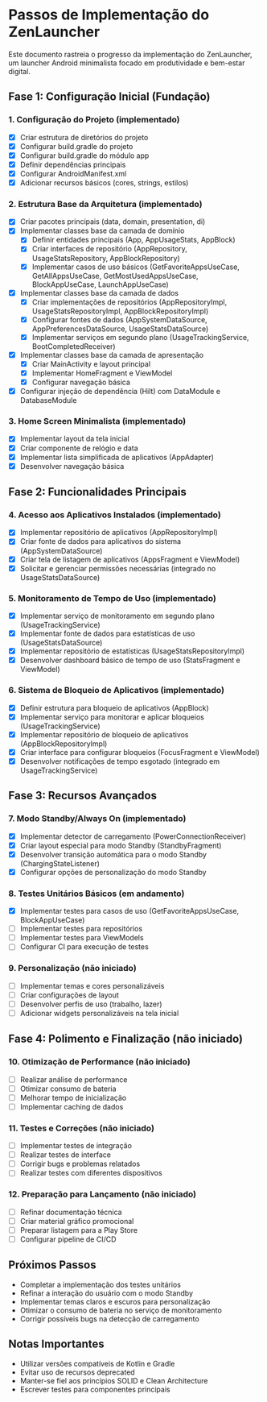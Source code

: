 # Passos de Implementação do ZenLauncher

Este documento rastreia o progresso da implementação do ZenLauncher, um launcher Android minimalista focado em produtividade e bem-estar digital.

## Fase 1: Configuração Inicial (Fundação)

### 1. Configuração do Projeto (implementado)
- [X] Criar estrutura de diretórios do projeto
- [X] Configurar build.gradle do projeto
- [X] Configurar build.gradle do módulo app
- [X] Definir dependências principais
- [X] Configurar AndroidManifest.xml
- [X] Adicionar recursos básicos (cores, strings, estilos)

### 2. Estrutura Base da Arquitetura (implementado)
- [X] Criar pacotes principais (data, domain, presentation, di)
- [X] Implementar classes base da camada de domínio
  - [X] Definir entidades principais (App, AppUsageStats, AppBlock)
  - [X] Criar interfaces de repositório (AppRepository, UsageStatsRepository, AppBlockRepository)
  - [X] Implementar casos de uso básicos (GetFavoriteAppsUseCase, GetAllAppsUseCase, GetMostUsedAppsUseCase, BlockAppUseCase, LaunchAppUseCase)
- [X] Implementar classes base da camada de dados
  - [X] Criar implementações de repositórios (AppRepositoryImpl, UsageStatsRepositoryImpl, AppBlockRepositoryImpl)
  - [X] Configurar fontes de dados (AppSystemDataSource, AppPreferencesDataSource, UsageStatsDataSource)
  - [X] Implementar serviços em segundo plano (UsageTrackingService, BootCompletedReceiver)
- [X] Implementar classes base da camada de apresentação
  - [X] Criar MainActivity e layout principal
  - [X] Implementar HomeFragment e ViewModel
  - [X] Configurar navegação básica
- [X] Configurar injeção de dependência (Hilt) com DataModule e DatabaseModule

### 3. Home Screen Minimalista (implementado)
- [X] Implementar layout da tela inicial
- [X] Criar componente de relógio e data
- [X] Implementar lista simplificada de aplicativos (AppAdapter)
- [X] Desenvolver navegação básica

## Fase 2: Funcionalidades Principais

### 4. Acesso aos Aplicativos Instalados (implementado)
- [X] Implementar repositório de aplicativos (AppRepositoryImpl)
- [X] Criar fonte de dados para aplicativos do sistema (AppSystemDataSource)
- [X] Criar tela de listagem de aplicativos (AppsFragment e ViewModel)
- [X] Solicitar e gerenciar permissões necessárias (integrado no UsageStatsDataSource)

### 5. Monitoramento de Tempo de Uso (implementado)
- [X] Implementar serviço de monitoramento em segundo plano (UsageTrackingService)
- [X] Implementar fonte de dados para estatísticas de uso (UsageStatsDataSource)
- [X] Implementar repositório de estatísticas (UsageStatsRepositoryImpl)
- [X] Desenvolver dashboard básico de tempo de uso (StatsFragment e ViewModel)

### 6. Sistema de Bloqueio de Aplicativos (implementado)
- [X] Definir estrutura para bloqueio de aplicativos (AppBlock)
- [X] Implementar serviço para monitorar e aplicar bloqueios (UsageTrackingService)
- [X] Implementar repositório de bloqueio de aplicativos (AppBlockRepositoryImpl)
- [X] Criar interface para configurar bloqueios (FocusFragment e ViewModel)
- [X] Desenvolver notificações de tempo esgotado (integrado em UsageTrackingService)

## Fase 3: Recursos Avançados

### 7. Modo Standby/Always On (implementado)
- [X] Implementar detector de carregamento (PowerConnectionReceiver)
- [X] Criar layout especial para modo Standby (StandbyFragment)
- [X] Desenvolver transição automática para o modo Standby (ChargingStateListener)
- [X] Configurar opções de personalização do modo Standby

### 8. Testes Unitários Básicos (em andamento)
- [X] Implementar testes para casos de uso (GetFavoriteAppsUseCase, BlockAppUseCase)
- [ ] Implementar testes para repositórios
- [ ] Implementar testes para ViewModels
- [ ] Configurar CI para execução de testes

### 9. Personalização (não iniciado)
- [ ] Implementar temas e cores personalizáveis
- [ ] Criar configurações de layout
- [ ] Desenvolver perfis de uso (trabalho, lazer)
- [ ] Adicionar widgets personalizáveis na tela inicial

## Fase 4: Polimento e Finalização (não iniciado)

### 10. Otimização de Performance (não iniciado)
- [ ] Realizar análise de performance
- [ ] Otimizar consumo de bateria
- [ ] Melhorar tempo de inicialização
- [ ] Implementar caching de dados

### 11. Testes e Correções (não iniciado)
- [ ] Implementar testes de integração
- [ ] Realizar testes de interface
- [ ] Corrigir bugs e problemas relatados
- [ ] Realizar testes com diferentes dispositivos

### 12. Preparação para Lançamento (não iniciado)
- [ ] Refinar documentação técnica
- [ ] Criar material gráfico promocional
- [ ] Preparar listagem para a Play Store
- [ ] Configurar pipeline de CI/CD

## Próximos Passos
- Completar a implementação dos testes unitários
- Refinar a interação do usuário com o modo Standby
- Implementar temas claros e escuros para personalização
- Otimizar o consumo de bateria no serviço de monitoramento
- Corrigir possíveis bugs na detecção de carregamento

## Notas Importantes
- Utilizar versões compatíveis de Kotlin e Gradle
- Evitar uso de recursos deprecated
- Manter-se fiel aos princípios SOLID e Clean Architecture
- Escrever testes para componentes principais
